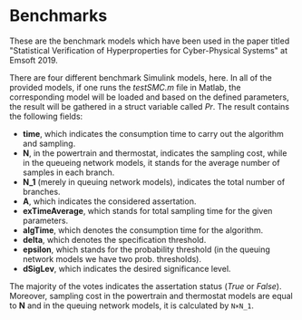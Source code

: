 # Benchmarks
These are the benchmark models which have been used in the paper titled "Statistical Verification of Hyperproperties for Cyber-Physical Systems" at Emsoft 2019.

There are four different benchmark Simulink models, here. In all of the provided models, if one runs the *testSMC.m* file in Matlab, the corresponding model will be loaded and based on the defined parameters, the result will be gathered in a struct variable called *Pr*. The result contains the following fields:
- **time**, which indicates the consumption time to carry out the algorithm and sampling.
- **N**, in the powertrain and thermostat, indicates the sampling cost, while in the queueing network models, it stands for the average number of samples in each branch.
- **N_1** (merely in queuing network models), indicates the total number of branches.
- **A**, which indicates the considered assertation.
- **exTimeAverage**, which stands for total sampling time for the given parameters.
- **algTime**, which denotes the consumption time for the algorithm.
- **delta**, which denotes the specification threshold.
- **epsilon**, which stands for the probability threshold (in the queuing network models we have two prob. thresholds).
- **dSigLev**, which indicates the desired significance level.

The majority of the votes indicates the assertation status (*True* or *False*). Moreover, sampling cost in the powertrain and thermostat models are equal to **N** and in the queuing network models, it is calculated by `N×N_1`.
